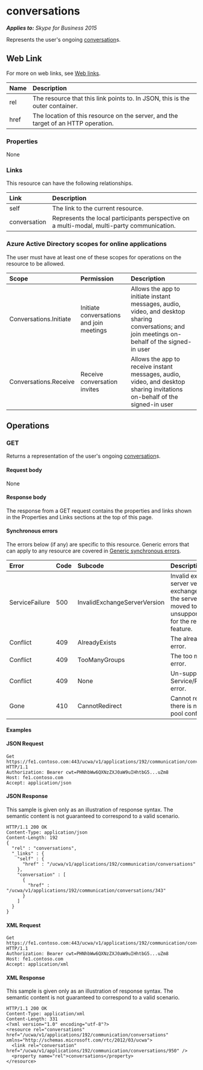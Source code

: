# conversations

 _**Applies to:** Skype for Business 2015_


Represents the user's ongoing [conversation](conversation_ref.md)s.
            

## Web Link
<a name = "sectionSection0"> </a>

For more on web links, see [Web links](WebLinks.md).


|Name|Description|
|:-----|:-----|
|rel|The resource that this link points to. In JSON, this is the outer container.|
|href|The location of this resource on the server, and the target of an HTTP operation.|

### Properties



None

### Links



This resource can have the following relationships.

|Link|Description|
|:-----|:-----|
|self|The link to the current resource.|
|conversation|Represents the local participants perspective on a multi-modal, multi-party communication.|

### Azure Active Directory scopes for online applications



The user must have at least one of these scopes for operations on the resource to be allowed.

|Scope|Permission|Description|
|:-----|:-----|:-----|
|Conversations.Initiate|Initiate conversations and join meetings|Allows the app to initiate instant messages, audio, video, and desktop sharing conversations; and join meetings on-behalf of the signed-in user|
|Conversations.Receive|Receive conversation invites|Allows the app to receive instant messages, audio, video, and desktop sharing invitations on-behalf of the signed-in user|

## Operations



<a name="sectionSection2"></a>

### GET




Returns a representation of the user's ongoing [conversation](conversation_ref.md)s.

#### Request body



None


#### Response body



The response from a GET request contains the properties and links shown in the Properties and Links sections at the top of this page.

#### Synchronous errors



The errors below (if any) are specific to this resource. Generic errors that can apply to any resource are covered in [Generic synchronous errors](GenericSynchronousErrors.md).

|Error|Code|Subcode|Description|
|:-----|:-----|:-----|:-----|
|ServiceFailure|500|InvalidExchangeServerVersion|Invalid exchange server version.The exchange mailbox of the server might have moved to an unsupported version for the required feature.|
|Conflict|409|AlreadyExists|The already exists error.|
|Conflict|409|TooManyGroups|The too many groups error.|
|Conflict|409|None|Un-supported Service/Resource/API error.|
|Gone|410|CannotRedirect|Cannot redirect since there is no back up pool configured.|

#### Examples




#### JSON Request




```
Get https://fe1.contoso.com:443/ucwa/v1/applications/192/communication/conversations HTTP/1.1
Authorization: Bearer cwt=PHNhbWw6QXNzZXJ0aW9uIHhtbG5...uZm8
Host: fe1.contoso.com
Accept: application/json

```


#### JSON Response



This sample is given only as an illustration of response syntax. The semantic content is not guaranteed to correspond to a valid scenario.
```
HTTP/1.1 200 OK
Content-Type: application/json
Content-Length: 192
{
  "rel" : "conversations",
  "_links" : {
    "self" : {
      "href" : "/ucwa/v1/applications/192/communication/conversations"
    },
    "conversation" : [
      {
        "href" : "/ucwa/v1/applications/192/communication/conversations/343"
      }
    ]
  }
}
```


#### XML Request




```
Get https://fe1.contoso.com:443/ucwa/v1/applications/192/communication/conversations HTTP/1.1
Authorization: Bearer cwt=PHNhbWw6QXNzZXJ0aW9uIHhtbG5...uZm8
Host: fe1.contoso.com
Accept: application/xml

```


#### XML Response



This sample is given only as an illustration of response syntax. The semantic content is not guaranteed to correspond to a valid scenario.
```
HTTP/1.1 200 OK
Content-Type: application/xml
Content-Length: 331
<?xml version="1.0" encoding="utf-8"?>
<resource rel="conversations" href="/ucwa/v1/applications/192/communication/conversations" xmlns="http://schemas.microsoft.com/rtc/2012/03/ucwa">
  <link rel="conversation" href="/ucwa/v1/applications/192/communication/conversations/950" />
  <property name="rel">conversations</property>
</resource>
```


